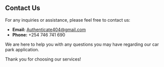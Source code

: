 ## Contact Us

For any inquiries or assistance, please feel free to contact us:

- **Email:** [Authenticate404@gmail.com](mailto:Authenticate404@gmail.com)
- **Phone:** +254 746 741 690

We are here to help you with any questions you may have regarding our car park application.

Thank you for choosing our services!
